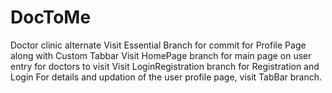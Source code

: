 # DocToMe
Doctor clinic alternate
Visit Essential Branch for commit for Profile Page along with Custom Tabbar 
Visit HomePage branch for main page on user entry for doctors to visit
Visit LoginRegistration branch for Registration and Login
For details and updation of the user profile page, visit TabBar branch.
